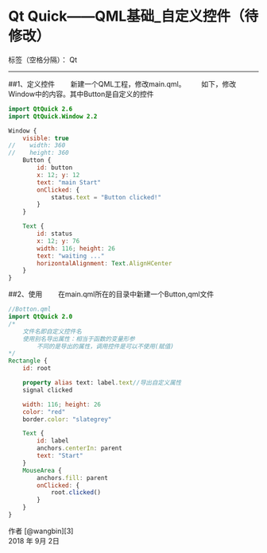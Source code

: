 ﻿# Qt Quick——QML基础_自定义控件（待修改）

标签（空格分隔）： Qt

---

##1、定义控件
&emsp;&emsp;新建一个QML工程，修改main.qml。
&emsp;&emsp;如下，修改Window中的内容。其中Button是自定义的控件
```qml
import QtQuick 2.6
import QtQuick.Window 2.2

Window {
    visible: true
//    width: 360
//    height: 360
    Button {
        id: button
        x: 12; y: 12
        text: "main Start"
        onClicked: {
            status.text = "Button clicked!"
        }
    }

    Text {
        id: status
        x: 12; y: 76
        width: 116; height: 26
        text: "waiting ..."
        horizontalAlignment: Text.AlignHCenter
    }
}
```

##2、使用
&emsp;&emsp;在main.qml所在的目录中新建一个Button,qml文件
```qml
//Botton.qml
import QtQuick 2.0
/*
    文件名即自定义控件名
    使用别名导出属性：相当于函数的变量形参
        不同的是导出的属性，调用控件是可以不使用(赋值)
*/
Rectangle {
    id: root

    property alias text: label.text//导出自定义属性
    signal clicked

    width: 116; height: 26
    color: "red"
    border.color: "slategrey"

    Text {
        id: label
        anchors.centerIn: parent
        text: "Start"
    }
    MouseArea {
        anchors.fill: parent
        onClicked: {
            root.clicked()
        }
    }
}
```

作者 [@wangbin][3]     
2018 年 9月 2日 


